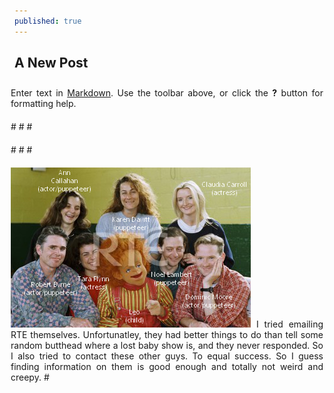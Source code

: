 ```yaml
---
published: true
---
```

## A New Post
Enter text in [Markdown](http://daringfireball.net/projects/markdown/). Use the toolbar above, or click the **?** button for formatting help.

<style type="text/css">
        p
        {
              #border:2px $black;
              #font-size:16pt;
              width:500px;
              text-align:justify;
              margin:10px;
              float:right;
        }
        imgt
        {
              #border:1px $lightGray;
              margin:10px;
        }     
        </style>
#</head>
#<body>
  #<p>
 #</head>
 #<body>
 #<p>
<img src="https://raw.githubusercontent.com/dahonMetWritings/dahonMetWritings.github.io/master/images/2020pics/rrcast.png" id="firstpimage"/> I tried emailing RTE themselves. Unfortunatley, they had better things to do than tell some random butthead where a lost baby show is, 
and they never responded. So I also tried to contact these other guys. To equal success. So I guess finding information on them is good enough and 
totally not weird and creepy.
      #</p>
